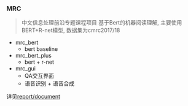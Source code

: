 ### MRC
>中文信息处理前沿专题课程项目
基于Bert的机器阅读理解, 主要使用BERT+R-net模型, 数据集为cmrc2017/18  

- mrc_bert
    + bert baseline
- mrc_bert_plus
    + bert + r-net
- mrc_gui
    + QA交互界面
    + 语音识别 + 语音合成

详见[report/document](report/document.pdf)
